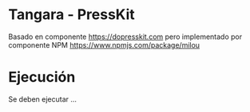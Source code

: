 # Tangara - PressKit

Basado en componente https://dopresskit.com pero implementado por componente NPM https://www.npmjs.com/package/milou

# Ejecución

Se deben ejecutar ...